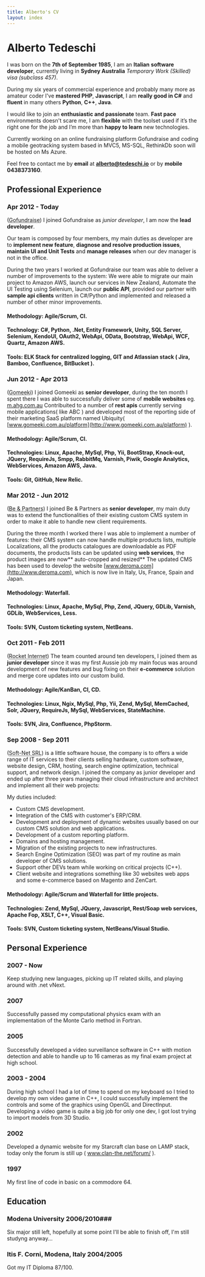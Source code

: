 ```yaml
---
title: Alberto's CV
layout: index
---
```

# Alberto Tedeschi #
I was born on the **7th of September 1985**, I am an **Italian** **software developer**, currently living in **Sydney Australia** *Temporary Work (Skilled) visa (subclass 457)*.

During my six years of commercial experience and probably many more as amateur coder I've **mastered PHP**, **Javascript**, I am **really good in C#** and **fluent** in many others **Python**, **C++**, **Java**.

I would like to join an **enthusiastic and passionate** team. **Fast pace** environments doesn't scare me, I am **flexible** with the toolset used if it’s the right one for the job and I’m more than **happy to learn** new technologies.
 
Currently working on an online fundraising platform Gofundraise and coding a mobile geotracking system based in MVC5, MS-SQL, RethinkDb soon will be hosted on Ms Azure.

Feel free to contact me by **email** at **alberto@tedeschi.io** or by **mobile 0438373160**.

## Professional Experience ##

### Apr 2012 - Today ###
(<abbr title="Gofundraise, Sydney, Australia">Gofundraise</abbr>) 
I joined Gofundraise as *junior developer*, I am now the **lead developer**.

Our team is composed by four members, my main duties as developer are to **implement new feature**, **diagnose and resolve production issues**, **maintain UI and Unit Tests** and **manage releases** when our dev manager is not in the office. 

During the two years I worked at Gofundraise our team was able to deliver a number of improvements to the system: We were able to migrate our main project to Amazon AWS, launch our services in New Zealand, 
Automate the UI Testing using Selenium, launch our **public API**, provided our partner with **sample api clients** written in C#/Python and implemented and released a number of other minor improvements.


#### Methodology: Agile/Scrum, CI.

#### Technology: C#, Python, .Net, Entity Framework, Unity, SQL Server, Selenium, KendoUI, OAuth2, WebApi, OData, Bootstrap, WebApi, WCF, Quartz, Amazon AWS.

#### Tools: ELK Stack for centralized logging, GIT and Atlassian stack ( Jira, Bamboo, Confluence, BitBucket ).


### Jun 2012 - Apr 2013 ###
(<abbr title="Gomeeki, Sydney, Australia">Gomeeki</abbr>) 
I joined Gomeeki as **senior developer**, during the ten month I spent there I was able to successfully deliver some of **mobile websites** eg. [m.ahg.com.au](http://m.ahg.com.au) Contribuited to a number of **rest apis** currently serving mobile applications( like ABC ) and developed most of the reporting side of their marketing SaaS platform named Ubiquity( [www.gomeeki.com.au/platform](http://www.gomeeki.com.au/platform) ).

#### Methodology: Agile/Scrum, CI.

#### Technologies: Linux, Apache, MySql, Php, Yii, BootStrap, Knock-out, JQuery, RequireJs, Smpp, RabbitMq, Varnish, Piwik, Google Analytics, WebServices, Amazon AWS, Java.

#### Tools: Git, GitHub, New Relic.


### Mar 2012 - Jun 2012  ###
(<abbr title="Be &amp; Partners, Reggio Emilia, Italy">Be &amp; Partners</abbr>) 
I joined Be &amp; Partners as **senior developer**, my main duty was to extend the functionalities of their existing custom CMS system in order to make it able to handle new client requirements.

During the three month I worked there I was able to implement a number of features: their CMS system can now handle multiple products lists, multiple Localizations, all the products catalogues are downloadable as PDF documents, the products lists can be updated using **web services**, the product images are now** auto-cropped and resized**
The updated CMS has been used to develop the website [www.deroma.com](http://www.deroma.com), which is now live in Italy, Us, France, Spain and Japan.

#### Methodology: Waterfall.


#### Technologies: Linux, Apache, MySql, Php, Zend, JQuery, GDLib, Varnish, GDLib, WebServices, Less.

#### Tools: SVN, Custom ticketing system, NetBeans.


### Oct 2011 - Feb 2011 ###
(<abbr title="Rocket Internet Gmbh, Sydney, Australia">Rocket Internet</abbr>) 
The team counted around ten developers, I joined them as **junior developer** since it was my first Aussie job my main focus was around development of new features and bug fixing on their **e-commerce** solution and merge core updates into our custom build.

#### Methodology: Agile/KanBan, CI, CD.

#### Technologies: Linux, Ngix, MySql, Php, Yii, Zend, MySql, MemCached, Solr, JQuery, RequireJs, MySql, WebServices, StateMachine.

#### Tools: SVN, Jira, Confluence, PhpStorm.


### Sep 2008 - Sep 2011 ###
(<abbr title="Soft-Net SRL, Sassuolo, Italy">Soft-Net SRL</abbr>) 
 is a little software house, the company is to offers a wide range of IT services to their clients selling hardware, custom software, website design, CRM, hosting, search engine optimization, technical support, and network design.
I joined the company as junior developer and ended up after three years managing their cloud infrastructure and architect and implement all their web projects:

My duties included:

* Custom CMS development.
* Integration of the CMS with customer's ERP/CRM.
* Development and deployment of dynamic websites usually based on our custom CMS solution and web applications.
* Development of a custom reporting platform.
* Domains and hosting management.
* Migration of the existing projects to new infrastructures.
* Search Engine Optimization (SEO) was part of my routine as main developer of CMS solutions.
* Support other DEVs team while working on critical projects (C++).
* Client website and integrations something like 30 websites web apps and some e-commerce based on Magento and ZenCart.


#### Methodology: Agile/Scrum and Waterfall for little projects.

#### Technologies: Zend, MySql, JQuery, Javascript, Rest/Soap web services, Apache Fop, XSLT, C++, Visual Basic.

#### Tools: SVN, Custom ticketing system, NetBeans/Visual Studio.

## Personal Experience ##

### 2007 - Now ###
Keep studying new languages, picking up IT related skills, and playing around with .net vNext.

### 2007 ###
Successfully passed my computational physics exam with an implementation of the Monte Carlo method in Fortran.

### 2005 ###
Successfully developed a video surveillance software in C++ with motion detection and able to handle up to 16 cameras as my final exam project at high school.  

### 2003 - 2004 ###
During high school I had a lot of time to spend on my keyboard so I tried to develop my own video game in C++, I could successfully implement the controls and some of the graphics using OpenGL and DirectInput.
Developing a video game is quite a big job for only one dev, I got lost trying to import models from 3D Studio.

### 2002 ###
Developed a dynamic website for my Starcraft clan base on LAMP stack, today only the forum is still up ( www.clan-the.net/forum/ ).

### 1997 ###
My first line of code in basic on a commodore 64.

## Education ##

### Modena University 2006/2010###

Six major still left, hopefully at some point I'll be able to finish off, I'm still studyng anyway... 

### Itis F. Corni, Modena, Italy 2004/2005 

Got my IT Diploma 87/100.

